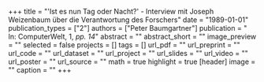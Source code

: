 +++
title = "'Ist es nun Tag oder Nacht?' - Interview mit Joseph Weizenbaum über die Verantwortung des Forschers"
date = "1989-01-01"
publication_types = ["2"]
authors = ["Peter Baumgartner"]
publication = " In: ComputerWelt, 1, _pp. 14_"
abstract = ""
abstract_short = ""
image_preview = ""
selected = false
projects = []
tags = []
url_pdf = ""
url_preprint = ""
url_code = ""
url_dataset = ""
url_project = ""
url_slides = ""
url_video = ""
url_poster = ""
url_source = ""
math = true
highlight = true
[header]
image = ""
caption = ""
+++

